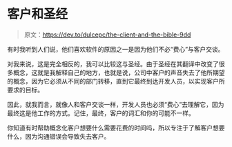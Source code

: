 # 客户和圣经

> 原文：<https://dev.to/dulcepc/the-client-and-the-bible-9dd>

有时我听到人们说，他们喜欢软件的原因之一是因为他们不必“费心”与客户交谈。

对我来说，这是完全相反的，我可以比较这与圣经。由于圣经在其翻译中改变了很多概念，这就是我解释自己的地方，也就是说，公司中客户的声音失去了他所期望的概念，因为它必须从不同的部门转移，直到它最终到达开发人员，以实现客户所要求的目标。

因此，就我而言，就像人和客户交谈一样，开发人员也必须“费心”去理解它，因为最终这是他工作的方式。记住，最终，客户的词汇和你的可能不一样。

你知道有时帮助概念化客户想要什么需要花费的时间吗，所以专注于了解客户想要什么，因为沟通错误会导致失去客户。